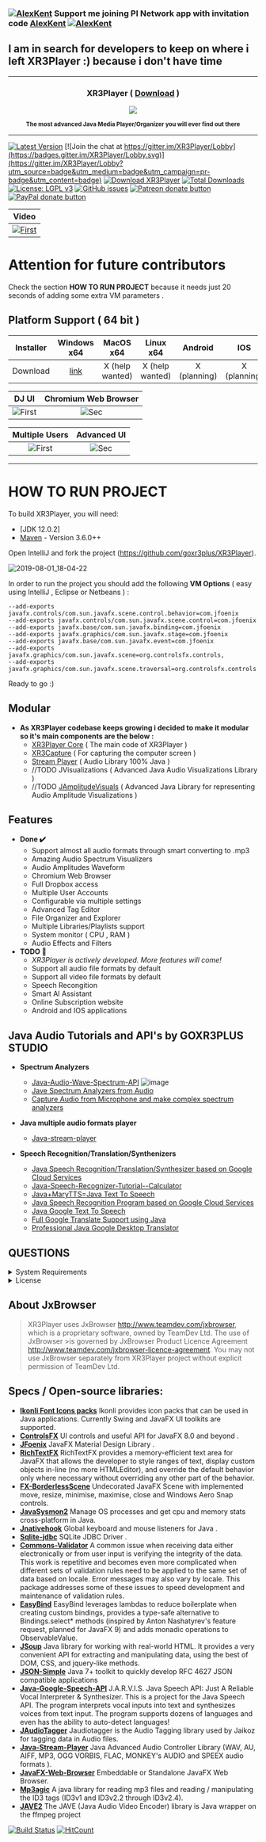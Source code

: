 ### [![AlexKent](https://user-images.githubusercontent.com/20374208/75432997-f5422100-5957-11ea-87a2-164eb98d83ef.png)](https://www.minepi.com/AlexKent) Support me joining PI Network app with invitation code [AlexKent](https://www.minepi.com/AlexKent) [![AlexKent](https://user-images.githubusercontent.com/20374208/75432997-f5422100-5957-11ea-87a2-164eb98d83ef.png)](https://www.minepi.com/AlexKent)

## I am in search for developers to keep on where i left XR3Player :) because i don't have time 
---
<h3 align="center" > XR3Player ( <a href="https://xr3player.netlify.com/" target="_blank">Download</a>  )</h3>
<p align="center">
<img src="https://cloud.githubusercontent.com/assets/20374208/26214265/6b605cae-3c04-11e7-9c14-2cd59e10dd03.png">
</p>
<p align="center"> 
<sup>
<b>The most advanced Java Media Player/Organizer you will ever find out there </b> 
</sup>  
</p> 

---

[![Latest Version](https://img.shields.io/github/release/goxr3plus/XR3Player.svg?style=flat-square)](https://github.com/goxr3plus/XR3Player/releases)
[![Join the chat at https://gitter.im/XR3Player/Lobby](https://badges.gitter.im/XR3Player/Lobby.svg)](https://gitter.im/XR3Player/Lobby?utm_source=badge&utm_medium=badge&utm_campaign=pr-badge&utm_content=badge)
<a href="https://sourceforge.net/projects/xr3player/files/latest/download" rel="nofollow"><img alt="Download XR3Player" src="https://img.shields.io/sourceforge/dt/xr3player.svg"></a>
[![Total Downloads](https://img.shields.io/github/downloads/goxr3plus/XR3Player/total.svg)](https://github.com/goxr3plus/XR3Player/releases)
[![License: LGPL v3](https://img.shields.io/badge/License-LGPL%20v3-blue.svg)](https://www.gnu.org/licenses/lgpl-3.0)
[![GitHub issues](https://img.shields.io/github/issues/goxr3plus/XR3Player.svg)](https://github.com//goxr3plus/XR3Player/issues)
<a href="https://patreon.com/preview/8adae1b75d654b2899e04a9e1111f0eb" title="Donate to this project using Patreon"><img src="https://img.shields.io/badge/patreon-donate-yellow.svg" alt="Patreon donate button" /></a>
<a href="https://www.paypal.me/GOXR3PLUSCOMPANY" title="Donate to this project using Paypal"><img src="https://img.shields.io/badge/paypal-donate-yellow.svg" alt="PayPal donate button" /></a>


| Video|
|:-:|
| [![First](https://user-images.githubusercontent.com/20374208/48313813-34fdc180-e5ca-11e8-9da7-c6148dc0cbe5.png)](https://www.youtube.com/watch?v=7Hai7cavmUY)  |

# Attention for future contributors  
Check the section **HOW TO RUN PROJECT** because it needs just  20 seconds of adding some extra VM parameters .

## Platform Support ( 64 bit ) 

| Installer | Windows x64 | MacOS x64| Linux x64 | Android | IOS|
| ------- | :-----: | :-: | :-----: |  :-----: | :-----: |
| Download | [ link ](https://goxr3plus.github.io/xr3player.io/) | X (help wanted) | X (help wanted) |  X (planning) | X (planning) |

| DJ UI | Chromium Web Browser 
|:-:|:-:|
| ![First](https://user-images.githubusercontent.com/20374208/48313813-34fdc180-e5ca-11e8-9da7-c6148dc0cbe5.png) | ![Sec](https://goxr3plus.github.io/xr3player.io/img/xr3player/web_browser.jpg) |

| Multiple Users | Advanced UI 
|:-:|:-:|
| ![First](https://goxr3plus.github.io/xr3player.io/img/xr3player/login_mode.jpg) | ![Sec](https://goxr3plus.github.io/xr3player.io/img/xr3player/main_mode.jpg) |

-------------------------------------------------------------------------------------


# HOW TO RUN PROJECT 

To build XR3Player, you will need:

* [JDK 12.0.2]
* [Maven](http://maven.apache.org/) - Version 3.6.0++

Open IntelliJ and fork the project (https://github.com/goxr3plus/XR3Player).

![2019-08-01_18-04-22](https://user-images.githubusercontent.com/20374208/62304551-d5f91900-b486-11e9-80e9-cf802d91ee6f.gif)

In order to run the project you should add the following **VM Options** ( easy using IntelliJ , Eclipse or Netbeans ) :

```
--add-exports javafx.controls/com.sun.javafx.scene.control.behavior=com.jfoenix
--add-exports javafx.controls/com.sun.javafx.scene.control=com.jfoenix
--add-exports javafx.base/com.sun.javafx.binding=com.jfoenix
--add-exports javafx.graphics/com.sun.javafx.stage=com.jfoenix
--add-exports javafx.base/com.sun.javafx.event=com.jfoenix
--add-exports javafx.graphics/com.sun.javafx.scene=org.controlsfx.controls,
--add-exports javafx.graphics/com.sun.javafx.scene.traversal=org.controlsfx.controls
```

Ready to go :) 

## Modular
 - **As XR3Player codebase keeps growing i decided to make it modular so it's main components are the below :**
   - [XR3Player Core](https://github.com/goxr3plus/XR3Player) ( The main code of XR3Player )
   - [XR3Capture](https://github.com/goxr3plus/XR3Capture) ( For capturing the computer screen )
   - [Stream Player](https://github.com/goxr3plus/java-stream-player) ( Audio Library 100% Java )
   -  //TODO JVisualizations ( Advanced Java Audio Visualizations Library )
   -  //TODO  [JAmplitudeVisuals](https://github.com/goxr3plus/Java-Audio-Wave-Spectrum-API) ( Advanced Java Library for representing Audio Amplitude Visualizations ) 
  
  
    
  

## Features
- **Done ✔️**
  - Support almost all audio formats through smart converting to .mp3
  - Amazing Audio Spectrum Visualizers
  - Audio Amplitudes Waveform
  - Chromium Web Browser
  - Full Dropbox access
  - Multiple User Accounts
  - Configurable via multiple settings
  - Advanced Tag Editor
  - File Organizer and Explorer
  - Multiple Libraries/Playlists support
  - System monitor ( CPU , RAM )
  - Audio Effects and Filters
- **TODO 🚧**
  - _XR3Player is actively developed. More features will come!_
  - Support all audio file formats by default
  - Support all video file formats by default
  - Speech Recongition 
  - Smart AI Assistant
  - Online Subscription website
  - Android and IOS applications

## Java Audio Tutorials and API's by GOXR3PLUS STUDIO
 - **Spectrum Analyzers**
   - [Java-Audio-Wave-Spectrum-API](https://github.com/goxr3plus/Java-Audio-Wave-Spectrum-API)
    ![image](https://github.com/goxr3plus/Java-Audio-Wave-Spectrum-API/raw/master/images/Screenshot_2.jpg?raw=true)
   - [Jave Spectrum Analyzers from Audio](https://github.com/goxr3plus/Java-Spectrum-Analyser-Tutorials)
   - [Capture Audio from Microphone and make complex spectrum analyzers](https://github.com/goxr3plus/Java-Microphone-Audio-Spectrum-Analyzers-Tutorial)
  
 - **Java multiple audio formats player**
   - [Java-stream-player](https://github.com/goxr3plus/java-stream-player)
  
 - **Speech Recognition/Translation/Synthenizers**
   - [Java Speech Recognition/Translation/Synthesizer based on Google Cloud Services](https://github.com/goxr3plus/java-google-speech-api)
   - [Java-Speech-Recognizer-Tutorial--Calculator](https://github.com/goxr3plus/Java-Speech-Recognizer-Tutorial--Calculator)
   - [Java+MaryTTS=Java Text To Speech](https://github.com/goxr3plus/Java-Text-To-Speech-Tutorial)
   - [Java Speech Recognition Program based on Google Cloud Services ](https://github.com/goxr3plus/Java-Google-Speech-Recognizer)
   - [Java Google Text To Speech](https://github.com/goxr3plus/Java-Google-Text-To-Speech)
   - [Full Google Translate Support using Java](https://github.com/goxr3plus/java-google-translator)
   - [Professional Java Google Desktop Translator](https://github.com/goxr3plus/Java-Google-Desktop-Translator)

## QUESTIONS
<details>
  <summary>System Requirements</summary>
  <p>
   
    1) At least 4 Cores CPU > 2.0 GHZ CPU Intel or AMD 
     
    2) A good GPU (Graphics Processing Unit) [ It requires graphic power for visualizers ]

    3) At least 4GB DDR3|DDR4 Ram [ Java Programs are known to consume a little bit more RAM ;) ]
  </p>
</details>

<details>
  <summary>License</summary>
  <p>
    https://www.google.com/search?q=GNU+LGPL+3.0&oq=GNU+LGPL+3.0&aqs=chrome..69i57j0.6247j0j4&sourceid=chrome&ie=UTF-8
  </p>
</details>

## About JxBrowser

>XR3Player uses JxBrowser http://www.teamdev.com/jxbrowser, which is a proprietary software, owned by TeamDev Ltd. The use of JxBrowser >is governed by JxBrowser Product Licence Agreement http://www.teamdev.com/jxbrowser-licence-agreement. 
>You may not use JxBrowser separately from XR3Player project without explicit permission of TeamDev Ltd.


## Specs / Open-source libraries:


- [**Ikonli Font Icons packs**](https://aalmiray.github.io/ikonli) Ikonli provides icon packs that can be used in Java applications. Currently Swing and JavaFX UI toolkits are supported.
- [**ControlsFX**](http://fxexperience.com/controlsfx/features/) UI controls and useful API for JavaFX 8.0 and beyond .
- [**JFoenix**](https://github.com/jfoenixadmin/JFoenix)  JavaFX Material Design Library .
- [**RichTextFX**](https://github.com/FXMisc/RichTextFX) RichTextFX provides a memory-efficient text area for JavaFX that allows the developer to style ranges of text, display custom objects in-line (no more HTMLEditor), and override the default behavior only where necessary without overriding any other part of the behavior.
- [**FX-BorderlessScene**](https://github.com/goxr3plus/FX-BorderlessScene) Undecorated JavaFX Scene with implemented move, resize, minimise, maximise, close and Windows Aero Snap controls.
- [**JavaSysmon2**](https://github.com/goxr3plus/javasysmon2) Manage OS processes and get cpu and memory stats cross-platform in Java. 
- [**Jnativehook**](https://github.com/kwhat/jnativehook) Global keyboard and mouse listeners for Java .
- [**Sqlite-jdbc**](https://github.com/xerial/sqlite-jdbc) SQLite JDBC Driver .
- [**Commons-Validator**](https://commons.apache.org/proper/commons-validator/) A common issue when receiving data either electronically or from user input is verifying the integrity of the data. This work is repetitive and becomes even more complicated when different sets of validation rules need to be applied to the same set of data based on locale. Error messages may also vary by locale. This package addresses some of these issues to speed development and maintenance of validation rules.
- [**EasyBind**](https://github.com/TomasMikula/EasyBind) EasyBind leverages lambdas to reduce boilerplate when creating custom bindings, provides a type-safe alternative to Bindings.select* methods (inspired by Anton Nashatyrev's feature request, planned for JavaFX 9) and adds monadic operations to ObservableValue.
- [**JSoup**](https://jsoup.org/) Java library for working with real-world HTML. It provides a very convenient API for extracting and manipulating data, using the best of DOM, CSS, and jquery-like methods.
- [**JSON-Simple**](https://github.com/cliftonlabs/json-simple) Java 7+ toolkit to quickly develop RFC 4627 JSON compatible applications
- [**Java-Google-Speech-API**](https://github.com/goxr3plus/java-google-speech-api) J.A.R.V.I.S. Java Speech API: Just A Reliable Vocal Interpreter & Synthesizer. This is a project for the Java Speech API. The program interprets vocal inputs into text and synthesizes voices from text input. The program supports dozens of languages and even has the ability to auto-detect languages!
- [**JAudioTagger**](http://www.jthink.net/jaudiotagger/) Jaudiotagger is the Audio Tagging library used by Jaikoz for tagging data in Audio files.
- [**Java-Stream-Player**](https://github.com/goxr3plus/java-stream-player) Java Advanced Audio Controller Library (WAV, AU, AIFF, MP3, OGG VORBIS, FLAC, MONKEY's AUDIO and SPEEX audio formats ).
- [**JavaFX-Web-Browser**](https://github.com/goxr3plus/JavaFX-Web-Browser) Embeddable or Standalone JavaFX Web Browser.
- [**Mp3agic**](https://github.com/mpatric/mp3agic) A java library for reading mp3 files and reading / manipulating the ID3 tags (ID3v1 and ID3v2.2 through ID3v2.4).
- [**JAVE2**](https://github.com/a-schild/jave2) The JAVE (Java Audio Video Encoder) library is Java wrapper on the ffmpeg project


[![Build Status](https://travis-ci.org/goxr3plus/XR3Player.svg?branch=master)](https://travis-ci.org/goxr3plus/XR3Player)
[![HitCount](http://hits.dwyl.io/goxr3plus/xr3player.svg)](http://hits.dwyl.io/goxr3plus/xr3player) 
